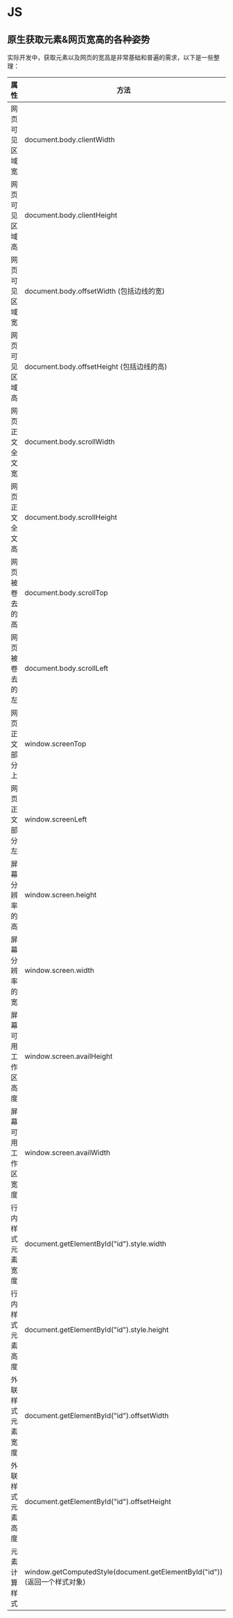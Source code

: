 # JS

## 原生获取元素&网页宽高的各种姿势

实际开发中，获取元素以及网页的宽高是非常基础和普遍的需求，以下是一些整理：

属性 | 方法
------- | -------
网页可见区域宽 | document.body.clientWidth
网页可见区域高 | document.body.clientHeight
网页可见区域宽 | document.body.offsetWidth (包括边线的宽)
网页可见区域高 | document.body.offsetHeight (包括边线的高)
网页正文全文宽 | document.body.scrollWidth
网页正文全文高 | document.body.scrollHeight
网页被卷去的高 | document.body.scrollTop
网页被卷去的左 | document.body.scrollLeft
网页正文部分上 | window.screenTop
网页正文部分左 | window.screenLeft
屏幕分辨率的高 | window.screen.height
屏幕分辨率的宽 | window.screen.width
屏幕可用工作区高度 | window.screen.availHeight
屏幕可用工作区宽度 | window.screen.availWidth
行内样式元素宽度 | document.getElementById("id").style.width
行内样式元素高度 | document.getElementById("id").style.height
外联样式元素宽度 | document.getElementById("id").offsetWidth
外联样式元素高度 | document.getElementById("id").offsetHeight
元素计算样式 | window.getComputedStyle(document.getElementById("id")) (返回一个样式对象)